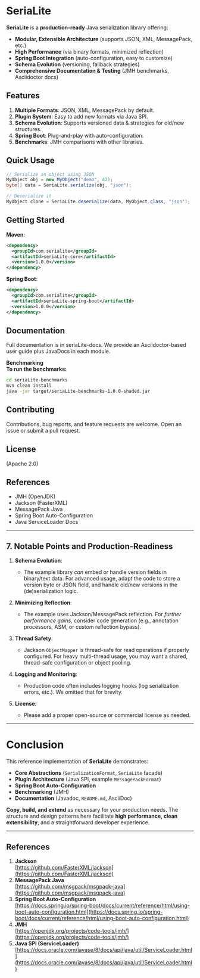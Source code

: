 # SeriaLite

**SeriaLite** is a **production-ready** Java serialization library offering:
- **Modular, Extensible Architecture** (supports JSON, XML, MessagePack, etc.)
- **High Performance** (via binary formats, minimized reflection)
- **Spring Boot Integration** (auto-configuration, easy to customize)
- **Schema Evolution** (versioning, fallback strategies)
- **Comprehensive Documentation & Testing** (JMH benchmarks, Asciidoctor docs)

## Features

1. **Multiple Formats**: JSON, XML, MessagePack by default.
2. **Plugin System**: Easy to add new formats via Java SPI.
3. **Schema Evolution**: Supports versioned data & strategies for old/new structures.
4. **Spring Boot**: Plug-and-play with auto-configuration.
5. **Benchmarks**: JMH comparisons with other libraries.

## Quick Usage

```java
// Serialize an object using JSON
MyObject obj = new MyObject("demo", 42);
byte[] data = SeriaLite.serialize(obj, "json");

// Deserialize it
MyObject clone = SeriaLite.deserialize(data, MyObject.class, "json");

```

## Getting Started
**Maven**:

```xml
<dependency>
  <groupId>com.serialite</groupId>
  <artifactId>seriaLite-core</artifactId>
  <version>1.0.0</version>
</dependency>
```

**Spring Boot**:

```xml
<dependency>
  <groupId>com.serialite</groupId>
  <artifactId>seriaLite-spring-boot</artifactId>
  <version>1.0.0</version>
</dependency>
```

## Documentation
Full documentation is in seriaLite-docs. We provide an Asciidoctor-based user guide plus JavaDocs in each module.

**Benchmarking** <br>
**To run the benchmarks:**

```bash
cd seriaLite-benchmarks
mvn clean install
java -jar target/seriaLite-benchmarks-1.0.0-shaded.jar
```

## Contributing
Contributions, bug reports, and feature requests are welcome. Open an issue or submit a pull request.

## License
(Apache 2.0)

## References

* JMH (OpenJDK)
* Jackson (FasterXML)
* MessagePack Java
* Spring Boot Auto-Configuration
* Java ServiceLoader Docs


---

## 7. Notable Points and Production-Readiness

1. **Schema Evolution**:  
   - The example library *can* embed or handle version fields in binary/text data. For advanced usage, adapt the code to store a version byte or JSON field, and handle old/new versions in the (de)serialization logic.  

2. **Minimizing Reflection**:  
   - The example uses Jackson/MessagePack reflection. For *further performance gains*, consider code generation (e.g., annotation processors, ASM, or custom reflection bypass).  

3. **Thread Safety**:  
   - Jackson `ObjectMapper` is thread-safe for read operations if properly configured. For heavy multi-thread usage, you may want a shared, thread-safe configuration or object pooling.  

4. **Logging and Monitoring**:  
   - Production code often includes logging hooks (log serialization errors, etc.). We omitted that for brevity.  

5. **License**:  
   - Please add a proper open-source or commercial license as needed.  

---

# Conclusion

This reference implementation of **SeriaLite** demonstrates:

- **Core Abstractions** (`SerializationFormat`, `SeriaLite` facade)  
- **Plugin Architecture** (Java SPI, example `MessagePackFormat`)  
- **Spring Boot Auto-Configuration**  
- **Benchmarking** (JMH)  
- **Documentation** (Javadoc, `README.md`, AsciiDoc)

**Copy, build, and extend** as necessary for your production needs. The structure and design patterns here facilitate **high performance, clean extensibility**, and a straightforward developer experience.

---

## References

1. **Jackson**  
   [https://github.com/FasterXML/jackson](https://github.com/FasterXML/jackson)  
2. **MessagePack Java**  
   [https://github.com/msgpack/msgpack-java](https://github.com/msgpack/msgpack-java)  
3. **Spring Boot Auto-Configuration**  
   [https://docs.spring.io/spring-boot/docs/current/reference/html/using-boot-auto-configuration.html](https://docs.spring.io/spring-boot/docs/current/reference/html/using-boot-auto-configuration.html)  
4. **JMH**  
   [https://openjdk.org/projects/code-tools/jmh/](https://openjdk.org/projects/code-tools/jmh/)  
5. **Java SPI (ServiceLoader)**  
   [https://docs.oracle.com/javase/8/docs/api/java/util/ServiceLoader.html](https://docs.oracle.com/javase/8/docs/api/java/util/ServiceLoader.html)  

